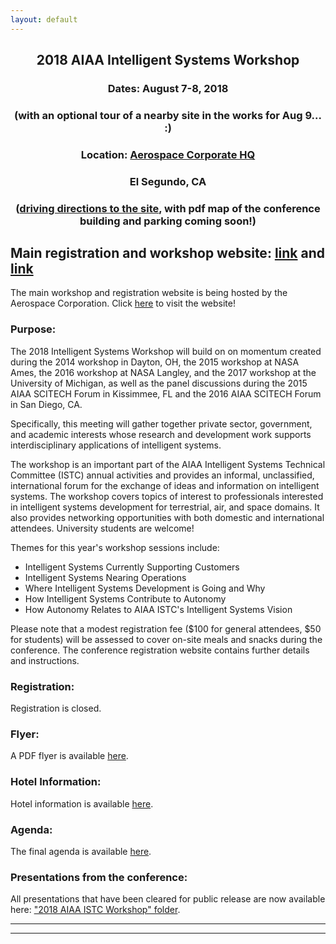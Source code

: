 ```yaml
---
layout: default
---
```


<h2 align="center">2018 AIAA Intelligent Systems Workshop</h2>
<h3 align="center">Dates: August 7-8, 2018</h3>
<h3 align="center">(with an optional tour of a nearby site in the works for Aug 9... :)</h3>
<h3 align="center">Location: <a href="http://www.aerospace.org/about-us/locations/">Aerospace Corporate HQ</a></h3>
<h3 align="center">El Segundo, CA</h3>
<h3 align="center">(<a href="http://www.aerospace.org/about-us/locations/el-segundo-ca/">driving directions to the site</a>, with pdf map of the conference building and parking coming soon!)</h3>

<h2>Main registration and workshop website: <a href="https://aerospace.org/events/intelligent-systems-workshop">link</a> and <a href="http://www.cvent.com/d/2gqm6s">link</a></h2>

The main workshop and registration website is being hosted by the Aerospace Corporation. Click <a href="http://www.cvent.com/d/2gqm6s">here</a> to visit the website!

### Purpose:

The 2018 Intelligent Systems Workshop will build on on momentum created during the 2014 workshop in Dayton, OH, the 2015 workshop at NASA Ames, the 2016 workshop at NASA Langley, and the 2017 workshop at the University of Michigan, as well as the panel discussions during the 2015 AIAA SCITECH Forum in Kissimmee, FL and the 2016 AIAA SCITECH Forum in San Diego, CA.

Specifically, this meeting will gather together private sector, government, and academic interests whose research and development work supports interdisciplinary applications of intelligent systems.

The workshop is an important part of the AIAA Intelligent Systems Technical Committee (ISTC) annual activities and provides an informal, unclassified, international forum for the exchange of ideas and information on intelligent systems. The workshop covers topics of interest to professionals interested in intelligent systems development for terrestrial, air, and space domains. It also provides networking opportunities with both domestic and international attendees. University students are welcome!

Themes for this year's workshop sessions include:
* Intelligent Systems Currently Supporting Customers
* Intelligent Systems Nearing Operations
* Where Intelligent Systems Development is Going and Why
* How Intelligent Systems Contribute to Autonomy
* How Autonomy Relates to AIAA ISTC's Intelligent Systems Vision

Please note that a modest registration fee ($100 for general attendees, $50 for students) will be assessed to cover on-site meals and snacks during the conference. The conference registration website contains further details and instructions.

### Registration:

Registration is closed.<!-- now open! Click a href="http://www.cvent.com/d/2gqm6s/4W" here to register! -->

### Flyer:

A PDF flyer is available <a href="https://drive.google.com/file/d/1e1worcuP1lV82AcoZNmBJT29DRJf_s5A/view?usp=sharing">here</a>.

### Hotel Information:

Hotel information is available <a href="http://www.cvent.com/events/2018-intelligent-systems-workshop/custom-20-6a1f44be4d474e76a1be6efddfd68482.aspx">here</a>.

### Agenda:

The final agenda is available <a href="https://drive.google.com/file/d/1f8lnnDN20bG4I78uJlHxiqSaWCooh5Ph/view?usp=sharing">here</a>.

### Presentations from the conference:

All presentations that have been cleared for public release are now available here: <a href="https://drive.google.com/drive/folders/138iWtCOfJi4zUTtg_1If8hshjnTZXC9G?usp=sharing">"2018 AIAA ISTC Workshop" folder</a>.

* * *
* * *

<!-- --end-of-page-- -->
